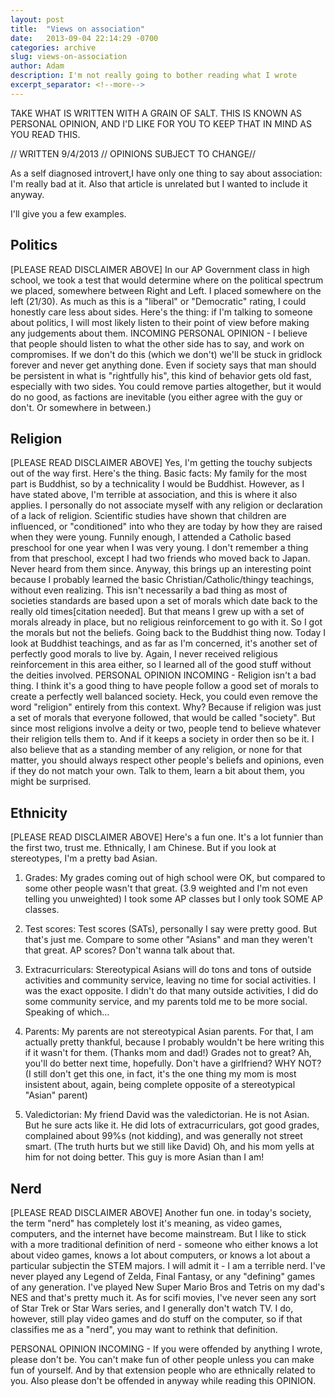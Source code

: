 ```yaml
---
layout: post
title:  "Views on association"
date:   2013-09-04 22:14:29 -0700
categories: archive
slug: views-on-association
author: Adam
description: I'm not really going to bother reading what I wrote
excerpt_separator: <!--more-->
---
```


TAKE WHAT IS WRITTEN WITH A GRAIN OF SALT. THIS IS KNOWN AS PERSONAL OPINION, AND I'D LIKE FOR YOU TO KEEP THAT IN MIND AS YOU READ THIS.

<!--more-->

// WRITTEN 9/4/2013 // OPINIONS SUBJECT TO CHANGE//

As a self diagnosed introvert,I have only one thing to say about association: I'm really bad at it. Also that article is unrelated but I wanted to include it anyway.

I'll give you a few examples.

## Politics

[PLEASE READ DISCLAIMER ABOVE] In our AP Government class in high school, we took a test that would determine where on the political spectrum we placed, somewhere between Right and Left. I placed somewhere on the left (21/30). As much as this is a "liberal" or "Democratic" rating, I could honestly care less about sides. Here's the thing: if I'm talking to someone about politics, I will most likely listen to their point of view before making any judgements about them. INCOMING PERSONAL OPINION - I believe that people should listen to what the other side has to say, and work on compromises. If we don't do this (which we don't) we'll be stuck in gridlock forever and never get anything done. Even if society says that man should be persistent in what is "rightfully his", this kind of behavior gets old fast, especially with two sides. You could remove parties altogether, but it would do no good, as factions are inevitable (you either agree with the guy or don't. Or somewhere in between.)


## Religion

[PLEASE READ DISCLAIMER ABOVE] Yes, I'm getting the touchy subjects out of the way first. Here's the thing. Basic facts: My family for the most part is Buddhist, so by a technicality I would be Buddhist. However, as I have stated above, I'm terrible at association, and this is where it also applies. I personally do not associate myself with any religion or declaration of a lack of religion. Scientific studies have shown that children are influenced, or "conditioned" into who they are today by how they are raised when they were young. Funnily enough, I attended a Catholic based preschool for one year when I was very young. I don't remember a thing from that preschool, except I had two friends who moved back to Japan. Never heard from them since. Anyway, this brings up an interesting point because I probably learned the basic Christian/Catholic/thingy teachings, without even realizing. This isn't necessarily a bad thing as most of societies standards are based upon a set of morals which date back to the really old times[citation needed]. But that means I grew up with a set of morals already in place, but no religious reinforcement to go with it. So I got the morals but not the beliefs. Going back to the Buddhist thing now. Today I look at Buddhist teachings, and as far as I'm concerned, it's another set of perfectly good morals to live by. Again, I never received religious reinforcement in this area either, so I learned all of the good stuff without the deities involved. PERSONAL OPINION INCOMING - Religion isn't a bad thing. I think it's a good thing to have people follow a good set of morals to create a perfectly well balanced society. Heck, you could even remove the word "religion" entirely from this context. Why? Because if religion was just a set of morals that everyone followed, that would be called "society". But since most religions involve a deity or two, people tend to believe whatever their religion tells them to. And if it keeps a society in order then so be it. I also believe that as a standing member of any religion, or none for that matter, you should always respect other people's beliefs and opinions, even if they do not match your own. Talk to them, learn a bit about them, you might be surprised.


## Ethnicity

[PLEASE READ DISCLAIMER ABOVE] Here's a fun one. It's a lot funnier than the first two, trust me. Ethnically, I am Chinese. But if you look at stereotypes, I'm a pretty bad Asian.

1) Grades: My grades coming out of high school were OK, but compared to some other people wasn't that great. (3.9 weighted and I'm not even telling you unweighted) I took some AP classes but I only took SOME AP classes.

2) Test scores: Test scores (SATs), personally I say were pretty good. But that's just me. Compare to some other "Asians" and man they weren't that great. AP scores? Don't wanna talk about that.

3) Extracurriculars: Stereotypical Asians will do tons and tons of outside activities and community service, leaving no time for social activities. I was the exact opposite. I didn't do that many outside activities, I did do some community service, and my parents told me to be more social. Speaking of which...

4) Parents: My parents are not stereotypical Asian parents. For that, I am actually pretty thankful, because I probably wouldn't be here writing this if it wasn't for them. (Thanks mom and dad!) Grades not to great? Ah, you'll do better next time, hopefully. Don't have a girlfriend? WHY NOT? (I still don't get this one, in fact, it's the one thing my mom is most insistent about, again, being complete opposite of a stereotypical "Asian" parent)

5) Valedictorian: My friend David was the valedictorian. He is not Asian. But he sure acts like it. He did lots of extracurriculars, got good grades, complained about 99%s (not kidding), and was generally not street smart. (The truth hurts but we still like David) Oh, and his mom yells at him for not doing better. This guy is more Asian than I am!

## Nerd

[PLEASE READ DISCLAIMER ABOVE] Another fun one. in today's society, the term "nerd" has completely lost it's meaning, as video games, computers, and the internet have become mainstream. But I like to stick with a more traditional definition of nerd - someone who either knows a lot about video games, knows a lot about computers, or knows a lot about a particular subjectin the STEM majors. I will admit it - I am a terrible nerd. I've never played any Legend of Zelda, Final Fantasy, or any "defining" games of any generation. I've played New Super Mario Bros and Tetris on my dad's NES and that's pretty much it. As for scifi movies, I've never seen any sort of Star Trek or Star Wars series, and I generally don't watch TV. I do, however, still play video games and do stuff on the computer, so if that classifies me as a "nerd", you may want to rethink that definition.

PERSONAL OPINION INCOMING - If you were offended by anything I wrote, please don't be. You can't make fun of other people unless you can make fun of yourself. And by that extension people who are ethnically related to you. Also please don't be offended in anyway while reading this OPINION.
